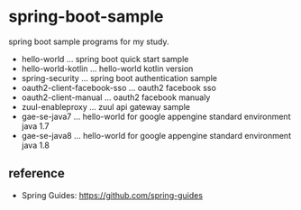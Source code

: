 # spring-boot-sample

spring boot sample programs for my study.

- hello-world ... spring boot quick start sample
- hello-world-kotlin ... hello-world kotlin version
- spring-security ... spring boot authentication sample
- oauth2-client-facebook-sso ... oauth2 facebook sso
- oauth2-client-manual ... oauth2 facebook manualy
- zuul-enableproxy ... zuul api gateway sample
- gae-se-java7 ... hello-world for google appengine standard environment java 1.7
- gae-se-java8 ... hello-world for google appengine standard environment java 1.8

## reference

- Spring Guides: https://github.com/spring-guides
